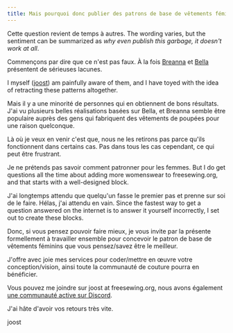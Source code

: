 ```yaml
---
title: Mais pourquoi donc publier des patrons de base de vêtements féminins ? Ils sont [insérez un cliché ici].
---
```


Cette question revient de temps à autres. The wording varies, but the sentiment can be summarized as _why even publish this garbage, it doesn't work at all_.

Commençons par dire que ce n'est pas faux. À la fois [Breanna](/designs/breanna/) et [Bella](/designs/bella/) présentent de sérieuses lacunes.

I myself ([joost](/makers/joostdecock/)) am painfully aware of them, and I have toyed with the idea of retracting these patterns altogether.

Mais il y a une minorité de personnes qui en obtiennent de bons résultats. J'ai vu plusieurs belles réalisations basées sur Bella, et Breanna semble être populaire auprès des gens qui fabriquent des vêtements de poupées pour une raison quelconque.

Là où je veux en venir c'est que, nous ne les retirons pas parce qu'ils fonctionnent dans certains cas. Pas dans tous les cas cependant, ce qui peut être frustrant.

Je ne prétends pas savoir comment patronner pour les femmes. But I do get questions all the time about adding more womenswear to freesewing.org, and that starts with a well-designed block.

J'ai longtemps attendu que quelqu'un fasse le premier pas et prenne sur soi de le faire. Hélas, j'ai attendu en vain. Since the fastest way to get a question answered on the internet is to answer it yourself incorrectly, I set out to create these blocks.

Donc, si vous pensez pouvoir faire mieux, je vous invite par la présente formellement à travailler ensemble pour concevoir le patron de base de vêtements féminins que vous pensez/savez être le meilleur.

J'offre avec joie mes services pour coder/mettre en œuvre votre conception/vision, ainsi toute la communauté de couture pourra en bénéficier.

Vous pouvez me joindre sur joost at freesewing.org, nous avons également [une communauté active sur Discord](https://discord.freesewing.org/).

J'ai hâte d'avoir vos retours très vite.

joost
